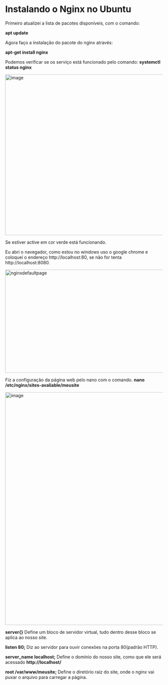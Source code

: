 # Instalando o Nginx no Ubuntu

Primeiro atualizei a lista de pacotes disponíveis, com o comando:

**apt update**

Agora faço a instalação do pacote do nginx através:

**apt-get install nginx**

Podemos verificar se os serviço está funcionado pelo comando:
**systemctl status nginx** 

<img width="1222" height="513" alt="image" src="https://github.com/user-attachments/assets/2f8704af-ba46-4683-b946-9ab9c38fe505" />

Se estiver active em cor verde está funcionando.

Eu abri o navegador, como estou no windows uso o google chrome e coloquei o endereço http://localhost:80, se não for tenta http://localhost:8080.

<img width="732" height="329" alt="nginxdefaultpage" src="https://github.com/user-attachments/assets/ae1feade-7096-4683-8703-6e427791c873" />

Fiz a configuração da página web pelo nano com o comando.
**nano /etc/nginx/sites-avaliable/meusite**

<img width="1147" height="743" alt="image" src="https://github.com/user-attachments/assets/9d5c62a9-f86d-45ec-a0fb-b4de4b81f331" />

**server{}** Define um bloco de servidor virtual, tudo dentro desse bloco se aplica ao nosso site.

**listen 80;** Diz ao servidor para ouvir conexões na porta 80(padrão HTTP).

**server_name localhost;** Define o dominio do nosso site, como que ele será acessado **http://localhost/**

**root /var/www/meusite;** Define o diretório raiz do site, onde o nginx vai puxar o arquivo para carregar a página.



